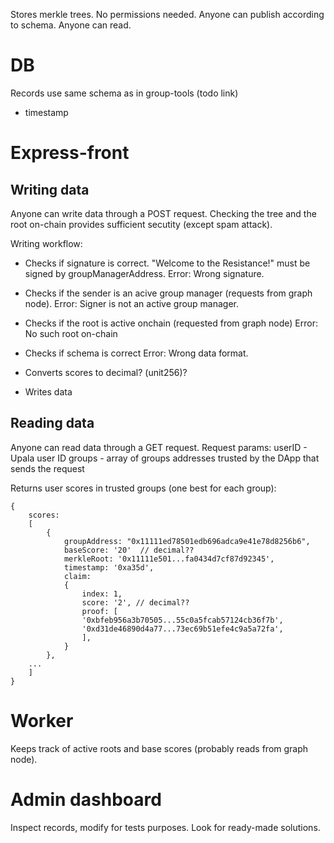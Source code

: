 Stores merkle trees. No permissions needed. Anyone can publish according to schema. Anyone can read. 

# DB
Records use same schema as in group-tools (todo link)
+ timestamp


# Express-front

## Writing data
Anyone can write data through a POST request. Checking the tree and the root on-chain provides sufficient secutity (except spam attack). 

Writing workflow:
- Checks if signature is correct. "Welcome to the Resistance!" must be signed by groupManagerAddress.
Error: Wrong signature.

- Checks if the sender is an acive group manager (requests from graph node).
Error: Signer is not an active group manager. 

- Checks if the root is active onchain (requested from graph node)
Error: No such root on-chain

- Checks if schema is correct
Error: Wrong data format.

- Converts scores to decimal? (unit256)?

- Writes data


## Reading data
Anyone can read data through a GET request.
Request params:
userID - Upala user ID
groups - array of groups addresses trusted by the DApp that sends the request

Returns user scores in trusted groups (one best for each group):

    {
        scores:
        [
            {
                groupAddress: "0x11111ed78501edb696adca9e41e78d8256b6",
                baseScore: '20'  // decimal??
                merkleRoot: '0x11111e501...fa0434d7cf87d92345',
                timestamp: '0xa35d',
                claim: 
                {
                    index: 1,
                    score: '2', // decimal??
                    proof: [
                    '0xbfeb956a3b70505...55c0a5fcab57124cb36f7b',
                    '0xd31de46890d4a77...73ec69b51efe4c9a5a72fa',
                    ],
                }
            },
        ...
        ]
    }

# Worker
Keeps track of active roots and base scores (probably reads from graph node).

# Admin dashboard
Inspect records, modify for tests purposes. Look for ready-made solutions. 